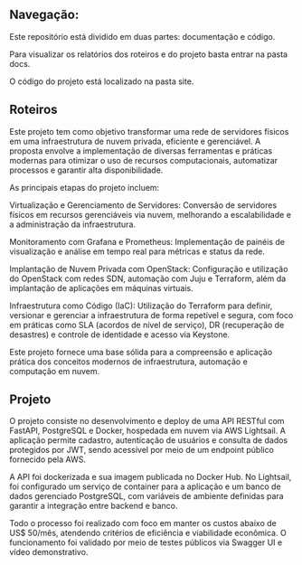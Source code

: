 ## Navegação:

Este repositório está dividido em duas partes: documentação e código.

Para visualizar os relatórios dos roteiros e do projeto basta entrar na pasta docs.

O código do projeto está localizado na pasta site.


## Roteiros

Este projeto tem como objetivo transformar uma rede de servidores físicos em uma infraestrutura de nuvem privada, eficiente e gerenciável. A proposta envolve a implementação de diversas ferramentas e práticas modernas para otimizar o uso de recursos computacionais, automatizar processos e garantir alta disponibilidade.

As principais etapas do projeto incluem:

Virtualização e Gerenciamento de Servidores: Conversão de servidores físicos em recursos gerenciáveis via nuvem, melhorando a escalabilidade e a administração da infraestrutura.

Monitoramento com Grafana e Prometheus: Implementação de painéis de visualização e análise em tempo real para métricas e status da rede.

Implantação de Nuvem Privada com OpenStack: Configuração e utilização do OpenStack com redes SDN, automação com Juju e Terraform, além da implantação de aplicações em máquinas virtuais.

Infraestrutura como Código (IaC): Utilização do Terraform para definir, versionar e gerenciar a infraestrutura de forma repetível e segura, com foco em práticas como SLA (acordos de nível de serviço), DR (recuperação de desastres) e controle de identidade e acesso via Keystone.

Este projeto fornece uma base sólida para a compreensão e aplicação prática dos conceitos modernos de infraestrutura, automação e computação em nuvem.

## Projeto

O projeto consiste no desenvolvimento e deploy de uma API RESTful com FastAPI, PostgreSQL e Docker, hospedada em nuvem via AWS Lightsail. A aplicação permite cadastro, autenticação de usuários e consulta de dados protegidos por JWT, sendo acessível por meio de um endpoint público fornecido pela AWS.

A API foi dockerizada e sua imagem publicada no Docker Hub. No Lightsail, foi configurado um serviço de container para a aplicação e um banco de dados gerenciado PostgreSQL, com variáveis de ambiente definidas para garantir a integração entre backend e banco.

Todo o processo foi realizado com foco em manter os custos abaixo de US$ 50/mês, atendendo critérios de eficiência e viabilidade econômica. O funcionamento foi validado por meio de testes públicos via Swagger UI e vídeo demonstrativo.

